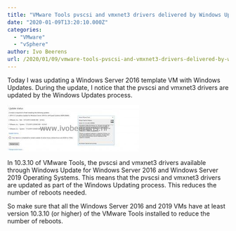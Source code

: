 ```yaml
---
title: "VMware Tools pvscsi and vmxnet3 drivers delivered by Windows Update"
date: "2020-01-09T13:20:10.000Z"
categories: 
  - "VMware"
  - "vSphere"
author: Ivo Beerens
url: /2020/01/09/vmware-tools-pvscsi-and-vmxnet3-drivers-delivered-by-windows-update/
---
```


Today I was updating a Windows Server 2016 template VM with Windows Updates. During the update, I notice that the pvscsi and vmxnet3 drivers are updated by the Windows Updates process.

[![](images/WIndowsUpdateDrivers-300x106.jpg)](images/WIndowsUpdateDrivers.jpg)

In 10.3.10 of VMware Tools, the pvscsi and vmxnet3 drivers available through Windows Update for Windows Server 2016 and Windows Server 2019 Operating Systems. This means that the pvscsi and vmxnet3 drivers are updated as part of the Windows Updating process. This reduces the number of reboots needed.

So make sure that all the Windows Server 2016 and 2019 VMs have at least version 10.3.10 (or higher) of the VMware Tools installed to reduce the number of reboots.